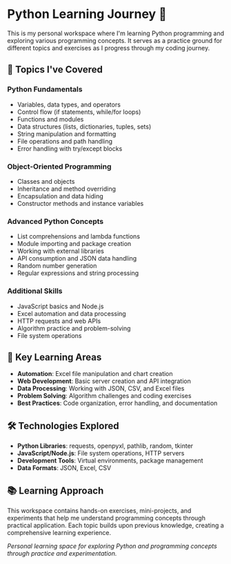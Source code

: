 # Python Learning Journey 🐍

This is my personal workspace where I'm learning Python programming and exploring various programming concepts. It serves as a practice ground for different topics and exercises as I progress through my coding journey.

## 🎯 Topics I've Covered

### Python Fundamentals
- Variables, data types, and operators
- Control flow (if statements, while/for loops)
- Functions and modules
- Data structures (lists, dictionaries, tuples, sets)
- String manipulation and formatting
- File operations and path handling
- Error handling with try/except blocks

### Object-Oriented Programming
- Classes and objects
- Inheritance and method overriding
- Encapsulation and data hiding
- Constructor methods and instance variables

### Advanced Python Concepts
- List comprehensions and lambda functions
- Module importing and package creation
- Working with external libraries
- API consumption and JSON data handling
- Random number generation
- Regular expressions and string processing

### Additional Skills
- JavaScript basics and Node.js
- Excel automation and data processing
- HTTP requests and web APIs
- Algorithm practice and problem-solving
- File system operations

## 🚀 Key Learning Areas

- **Automation**: Excel file manipulation and chart creation
- **Web Development**: Basic server creation and API integration
- **Data Processing**: Working with JSON, CSV, and Excel files
- **Problem Solving**: Algorithm challenges and coding exercises
- **Best Practices**: Code organization, error handling, and documentation

## 🛠️ Technologies Explored

- **Python Libraries**: requests, openpyxl, pathlib, random, tkinter
- **JavaScript/Node.js**: File system operations, HTTP servers
- **Development Tools**: Virtual environments, package management
- **Data Formats**: JSON, Excel, CSV

## 📚 Learning Approach

This workspace contains hands-on exercises, mini-projects, and experiments that help me understand programming concepts through practical application. Each topic builds upon previous knowledge, creating a comprehensive learning experience.

*Personal learning space for exploring Python and programming concepts through practice and experimentation.*
